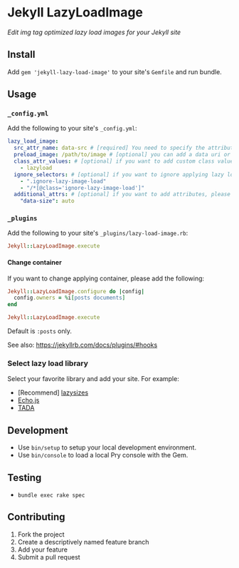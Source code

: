 # Jekyll LazyLoadImage

_Edit img tag optimized lazy load images for your Jekyll site_

## Install

Add `gem 'jekyll-lazy-load-image'` to your site's `Gemfile` and run bundle.

## Usage

### `_config.yml`

Add the following to your site's `_config.yml`:

```yaml
lazy_load_image:
  src_attr_name: data-src # [required] You need to specify the attributes to be saved for lazy loading
  preload_image: /path/to/image # [optional] you can add a data uri or loading image as fallback src
  class_attr_values: # [optional] if you want to add custom class value, please add values
    - lazyload
  ignore_selectors: # [optional] if you want to ignore applying lazy load image, please add selector (css or xpath)
    - ".ignore-lazy-image-load"
    - "/*[@class='ignore-lazy-image-load']"
  additional_attrs: # [optional] if you want to add attributes, please add key value
    "data-size": auto 
```

### `_plugins`

Add the following to your site's `_plugins/lazy-load-image.rb`:

```ruby
Jekyll::LazyLoadImage.execute
```

#### Change container

If you want to change applying container, please add the following:

```ruby
Jekyll::LazyLoadImage.configure do |config|
  config.owners = %i[posts documents]
end

Jekyll::LazyLoadImage.execute
```

Default is `:posts` only.

See also: https://jekyllrb.com/docs/plugins/#hooks

### Select lazy load library

Select your favorite library and add your site. For example:
  - [Recommend] [lazysizes](https://github.com/aFarkas/lazysizes)
  - [Echo.js](https://github.com/toddmotto/echo)
  - [TADA](https://github.com/fallroot/tada)
  
## Development

- Use `bin/setup` to setup your local development environment.
- Use `bin/console` to load a local Pry console with the Gem.

## Testing

- `bundle exec rake spec`

## Contributing

1. Fork the project
2. Create a descriptively named feature branch
3. Add your feature
4. Submit a pull request

